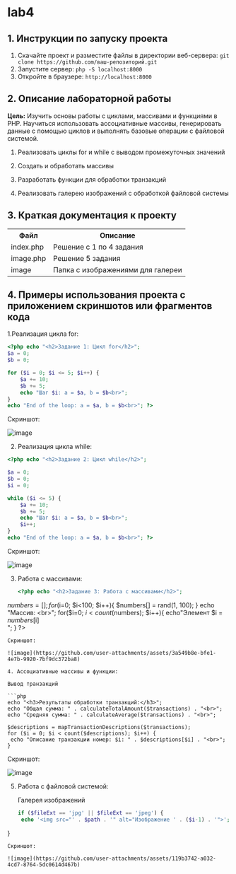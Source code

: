 # lab4
## 1. Инструкции по запуску проекта
1. Скачайте проект и разместите файлы в директории веб-сервера:
`git clone https://github.com/ваш-репозиторий.git`
2. Запустите сервер:
   `php -S localhost:8000`
4. Откройте в браузере:
   `http://localhost:8000`
## 2. Описание лабораторной работы   
__Цель:__ Изучить основы работы с циклами, массивами и функциями в PHP. Научиться использовать ассоциативные массивы, генерировать данные с помощью циклов и выполнять базовые операции с файловой системой.

1. Реализовать циклы for и while с выводом промежуточных значений

2. Создать и обработать массивы

3. Разработать функции для обработки транзакций

4. Реализовать галерею изображений с обработкой файловой системы
## 3. Краткая документация к проекту 
<table>
    <tr>
        <th>Файл</th>
        <th>Описание</th>
    </tr>
    <tr>
        <td>index.php</td>
        <td>Решение с 1 по 4 задания</td>
    </tr>
    <tr>
       <td>image.php</td>
      <td>Решение 5 задания </td>
    </tr>
     <tr>
        <td>image</td>
        <td>Папка с изображениями для галереи</td>
    </tr>
</table>

## 4. Примеры использования проекта с приложением скриншотов или фрагментов кода

1.Рeализация цикла for:

```php
<?php echo "<h2>Задание 1: Цикл for</h2>";
$a = 0;
$b = 0;

for ($i = 0; $i <= 5; $i++) {
    $a += 10;
    $b += 5;
    echo "Шаг $i: a = $a, b = $b<br>";
}
echo "End of the loop: a = $a, b = $b<br>"; ?>
```
Скриншот:

![image](https://github.com/user-attachments/assets/80f09ec1-94e8-4b26-87b8-7ae8cc4de1d3)

2. Реализация цикла while:
```php
<?php echo "<h2>Задание 2: Цикл while</h2>"; 

$a = 0;
$b = 0;
$i = 0;

while ($i <= 5) {
    $a += 10;
    $b += 5;
    echo "Шаг $i: a = $a, b = $b<br>";
    $i++;
}
echo "End of the loop: a = $a, b = $b<br>"; ?>
```
Скриншот:

![image](https://github.com/user-attachments/assets/ce2eee4e-6012-405b-8c25-57306c384bcb)

3. Работа с массивами:
   ```php
   <?php echo "<h2>Задание 3: Работа с массивами</h2>";
  $numbers = [];
  for($i=0; $i<100; $i++){
   $numbers[] = rand(1, 100); 
  }
  echo "Массив: <br>";
  for($i=0; $i<count($numbers); $i++){
    echo"Элемент $i = $numbers[$i]  <br>";
  }
  ?>
   ```
Скриншот:

![image](https://github.com/user-attachments/assets/3a549b8e-bfe1-4e7b-9920-7bf9dc372ba8)

4. Ассоциативные массивы и функции:

Вывод транзакций

  ```php
echo "<h3>Результаты обработки транзакций:</h3>";
echo "Общая сумма: " . calculateTotalAmount($transactions) . "<br>";
echo "Средняя сумма: " . calculateAverage($transactions) . "<br>";

$descriptions = mapTransactionDescriptions($transactions);
for ($i = 0; $i < count($descriptions); $i++) {
    echo "Описание транзакции номер: $i: " . $descriptions[$i] . "<br>";
}
   ```
Скриншот:

![image](https://github.com/user-attachments/assets/a94aa67e-2c31-415f-b400-9a34f996444d)

5. Работа с файловой системой:
   
   Галерея изображений
   
   ```php
   if ($fileExt == 'jpg' || $fileExt == 'jpeg') {
    echo '<img src="' . $path . '" alt="Изображение ' . ($i-1) . '">';
  }
   ```
Скриншот:

![image](https://github.com/user-attachments/assets/119b3742-a032-4cd7-8764-5dc0614d467b)


